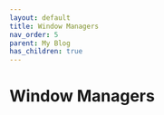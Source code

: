 ```yaml
---
layout: default
title: Window Managers
nav_order: 5
parent: My Blog
has_children: true
---
```


# Window Managers

